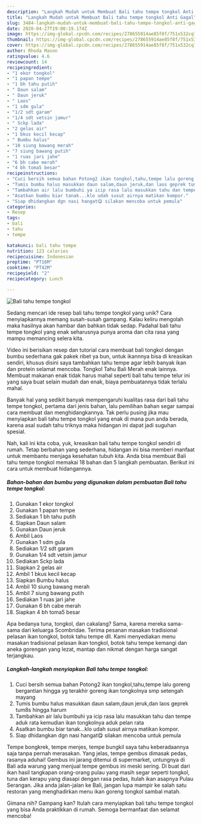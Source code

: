 ```yaml
---
description: "Langkah Mudah untuk Membuat Bali tahu tempe tongkol Anti Gagal"
title: "Langkah Mudah untuk Membuat Bali tahu tempe tongkol Anti Gagal"
slug: 3484-langkah-mudah-untuk-membuat-bali-tahu-tempe-tongkol-anti-gagal
date: 2020-04-27T19:08:19.174Z
image: https://img-global.cpcdn.com/recipes/278655914ae85f8f/751x532cq70/bali-tahu-tempe-tongkol-foto-resep-utama.jpg
thumbnail: https://img-global.cpcdn.com/recipes/278655914ae85f8f/751x532cq70/bali-tahu-tempe-tongkol-foto-resep-utama.jpg
cover: https://img-global.cpcdn.com/recipes/278655914ae85f8f/751x532cq70/bali-tahu-tempe-tongkol-foto-resep-utama.jpg
author: Rhoda Mason
ratingvalue: 4.6
reviewcount: 14
recipeingredient:
- "1 ekor tongkol"
- "1 papan tempe"
- "1 bh tahu putih"
- " Daun salam"
- " Daun jeruk"
- " Laos"
- "1 sdm gula"
- "1/2 sdt garam"
- "1/4 sdt vetsin jamur"
- " Sckp lada"
- "2 gelas air"
- "1 bkus kecil kecap"
- " Bumbu halus"
- "10 siung bawang merah"
- "7 siung bawang putih"
- "1 ruas jari jahe"
- "6 bh cabe merah"
- "4 bh toma5 besar"
recipeinstructions:
- "Cuci bersih semua bahan Potong2 ikan tongkol,tahu,tempe lalu goreng bergantian hingga yg terakhir goreng ikan tongkolnya smp setengah mayang"
- "Tumis bumbu halus masukkan daun salam,daun jeruk,dan laos geprek tum8s hingga harum"
- "Tambahkan air lalu bumbuhi ya icip rasa lalu masukkan tahu dan tempe aduk rata kemudian ikan tongkolnya aduk pelan rata"
- "Asatkan bumbu biar tanak...klo udah susut airnya matikan kompor."
- "Siap dhidangkan dgn nasi hangat😋 silakan mencoba untuk pemula"
categories:
- Resep
tags:
- bali
- tahu
- tempe

katakunci: bali tahu tempe 
nutrition: 123 calories
recipecuisine: Indonesian
preptime: "PT16M"
cooktime: "PT42M"
recipeyield: "2"
recipecategory: Lunch

---
```



![Bali tahu tempe tongkol](https://img-global.cpcdn.com/recipes/278655914ae85f8f/751x532cq70/bali-tahu-tempe-tongkol-foto-resep-utama.jpg)

Sedang mencari ide resep bali tahu tempe tongkol yang unik? Cara menyiapkannya memang susah-susah gampang. Kalau keliru mengolah maka hasilnya akan hambar dan bahkan tidak sedap. Padahal bali tahu tempe tongkol yang enak seharusnya punya aroma dan cita rasa yang mampu memancing selera kita.

Video ini berisikan resep dan tutorial cara membuat bali tongkol dengan bumbu sederhana gak pakek ribet ya bun, untuk ikannnya bisa di kreasikan sendiri, khusus disini saya tambahkan tahu tempe agar lebih banyak ikan dan protein selamat mencoba. Tongkol Tahu Bali Merah enak lainnya. Membuat makanan enak tidak harus mahal seperti bali tahu tempe telur ini yang saya buat selain mudah dan enak, biaya pembuatannya tidak terlalu mahal.

Banyak hal yang sedikit banyak mempengaruhi kualitas rasa dari bali tahu tempe tongkol, pertama dari jenis bahan, lalu pemilihan bahan segar sampai cara membuat dan menghidangkannya. Tak perlu pusing jika mau menyiapkan bali tahu tempe tongkol yang enak di mana pun anda berada, karena asal sudah tahu triknya maka hidangan ini dapat jadi suguhan spesial.


Nah, kali ini kita coba, yuk, kreasikan bali tahu tempe tongkol sendiri di rumah. Tetap berbahan yang sederhana, hidangan ini bisa memberi manfaat untuk membantu menjaga kesehatan tubuh kita. Anda bisa membuat Bali tahu tempe tongkol memakai 18 bahan dan 5 langkah pembuatan. Berikut ini cara untuk membuat hidangannya.

<!--inarticleads1-->

##### Bahan-bahan dan bumbu yang digunakan dalam pembuatan Bali tahu tempe tongkol:

1. Gunakan 1 ekor tongkol
1. Gunakan 1 papan tempe
1. Sediakan 1 bh tahu putih
1. Siapkan  Daun salam
1. Gunakan  Daun jeruk
1. Ambil  Laos
1. Gunakan 1 sdm gula
1. Sediakan 1/2 sdt garam
1. Gunakan 1/4 sdt vetsin jamur
1. Sediakan  Sckp lada
1. Siapkan 2 gelas air
1. Ambil 1 bkus kecil kecap
1. Siapkan  Bumbu halus
1. Ambil 10 siung bawang merah
1. Ambil 7 siung bawang putih
1. Sediakan 1 ruas jari jahe
1. Gunakan 6 bh cabe merah
1. Siapkan 4 bh toma5 besar


Apa bedanya tuna, tongkol, dan cakalang? Sama, karena mereka sama-sama dari keluarga Scombridae. Terima pesanan masakan tradisional pelasan ikan tongkol, botok tahu tempe dll. Kami menyediakan menu masakan tradisional pelasan ikan tongkol, botok tahu tempe kemangi dan aneka gorengan yang lezat, mantap dan nikmat dengan harga sangat terjangkau. 

<!--inarticleads2-->

##### Langkah-langkah menyiapkan Bali tahu tempe tongkol:

1. Cuci bersih semua bahan Potong2 ikan tongkol,tahu,tempe lalu goreng bergantian hingga yg terakhir goreng ikan tongkolnya smp setengah mayang
1. Tumis bumbu halus masukkan daun salam,daun jeruk,dan laos geprek tum8s hingga harum
1. Tambahkan air lalu bumbuhi ya icip rasa lalu masukkan tahu dan tempe aduk rata kemudian ikan tongkolnya aduk pelan rata
1. Asatkan bumbu biar tanak...klo udah susut airnya matikan kompor.
1. Siap dhidangkan dgn nasi hangat😋 silakan mencoba untuk pemula


Tempe bongkrek, tempe menjes, tempe bungkil saya tahu keberadaannya saja tanpa pernah merasakan. Yang jelas, tempe gembus dimasak pedas, rasanya aduhai! Gembus ini jarang ditemui di supermarket, untungnya di Bali ada warung yang menjual tempe gembus ini meski sering. Di buat dari ikan hasil tangkapan orang-orang pulau yang masih segar seperti tongkol, tuna dan kerapu yang diasapi dengan rasa pedas, itulah ikan asapnya Pulau Serangan. Jika anda jalan-jalan ke Bali, jangan lupa mampir ke salah satu restoran yang menghadirkan menu ikan goreng tongkol sambal matah. 

Gimana nih? Gampang kan? Itulah cara menyiapkan bali tahu tempe tongkol yang bisa Anda praktikkan di rumah. Semoga bermanfaat dan selamat mencoba!
